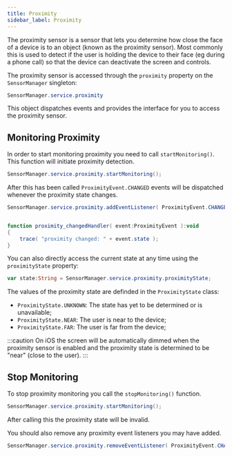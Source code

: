 ```yaml
---
title: Proximity
sidebar_label: Proximity
---
```


The proximity sensor is a sensor that lets you determine how close the face of a device is to an object (known as the proximity sensor). Most commonly this is used to detect if the user is holding the device to their face (eg during a phone call) so that the device can deactivate the screen and controls.

The proximity sensor is accessed through the `proximity` property on the `SensorManager` singleton:

```actionscript
SensorManager.service.proximity 
```

This object dispatches events and provides the interface for you to access the proximity sensor.


## Monitoring Proximity

In order to start monitoring proximity you need to call `startMonitoring()`. This function will initiate proximity detection.

```actionscript
SensorManager.service.proximity.startMonitoring();
```

After this has been called `ProximityEvent.CHANGED` events will be dispatched whenever the proximity state changes.

```actionscript
SensorManager.service.proximity.addEventListener( ProximityEvent.CHANGED, proximity_changedHandler );


function proximity_changedHandler( event:ProximityEvent ):void
{
    trace( "proximity changed: " + event.state );
}
```


You can also directly access the current state at any time using the `proximityState` property:

```actionscript
var state:String = SensorManager.service.proximity.proximityState;
```

The values of the proximity state are definded in the `ProximityState` class:

- `ProximityState.UNKNOWN`: The state has yet to be determined or is unavailable;
- `ProximityState.NEAR`: The user is near to the device;
- `ProximityState.FAR`: The user is far from the device;



:::caution
On iOS the screen will be automatically dimmed when the proximity sensor is enabled and the proximity state is determined to be "near" (close to the user).
:::




## Stop Monitoring


To stop proximity monitoring you call the `stopMonitoring()` function.

```actionscript
SensorManager.service.proximity.startMonitoring();
```

After calling this the proximity state will be invalid.

You should also remove any proximity event listeners you may have added.

```actionscript
SensorManager.service.proximity.removeEventListener( ProximityEvent.CHANGED, proximity_changedHandler );
```








